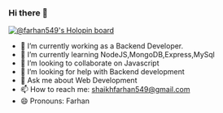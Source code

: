 ### Hi there 👋
[![@farhan549's Holopin board](https://holopin.me/farhan549)](https://holopin.io/@farhan549)
- 🔭 I’m currently working as a Backend Developer.
- 🌱 I’m currently learning NodeJS,MongoDB,Express,MySql
- 👯 I’m looking to collaborate on Javascript
- 🤔 I’m looking for help with Backend development
- 💬 Ask me about Web Development
- 📫 How to reach me: shaikhfarhan549@gmail.com
- 😄 Pronouns: Farhan
<!--
**farhanpro/farhanpro** is a ✨ _special_ ✨ repository because its `README.md` (this file) appears on your GitHub profile.

Here are some ideas to get you started:


- [![@farhan549's Holopin board](https://holopin.me/farhan549)](https://holopin.io/@farhan549)
- [![@farhan549's Holopin board](https://holopin.me/farhan549)](https://holopin.io/@farhan549)
-->
